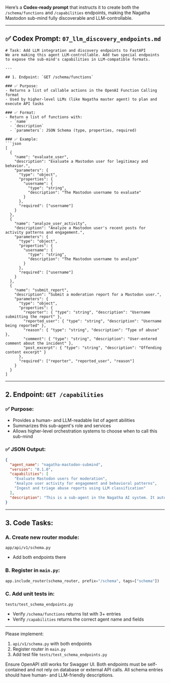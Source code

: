 Here’s a **Codex-ready prompt** that instructs it to create both the `/schema/functions` and `/capabilities` endpoints, making the Nagatha Mastodon sub-mind fully discoverable and LLM-controllable.

---

## ✅ **Codex Prompt: `07_llm_discovery_endpoints.md`**

````
# Task: Add LLM integration and discovery endpoints to FastAPI
We are making this agent LLM-controllable. Add two special endpoints to expose the sub-mind's capabilities in LLM-compatible formats.

---

## 1. Endpoint: `GET /schema/functions`

### ✅ Purpose:
- Returns a list of callable actions in the OpenAI Function Calling format
- Used by higher-level LLMs (like Nagatha master agent) to plan and execute API tasks

### ✅ Format:
- Return a list of functions with:
  - `name`
  - `description`
  - `parameters`: JSON Schema (type, properties, required)

### ✅ Example:
```json
[
  {
    "name": "evaluate_user",
    "description": "Evaluate a Mastodon user for legitimacy and behavior.",
    "parameters": {
      "type": "object",
      "properties": {
        "username": {
          "type": "string",
          "description": "The Mastodon username to evaluate"
        }
      },
      "required": ["username"]
    }
  },
  {
    "name": "analyze_user_activity",
    "description": "Analyze a Mastodon user's recent posts for activity patterns and engagement.",
    "parameters": {
      "type": "object",
      "properties": {
        "username": {
          "type": "string",
          "description": "The Mastodon username to analyze"
        }
      },
      "required": ["username"]
    }
  },
  {
    "name": "submit_report",
    "description": "Submit a moderation report for a Mastodon user.",
    "parameters": {
      "type": "object",
      "properties": {
        "reporter": { "type": "string", "description": "Username submitting the report" },
        "reported_user": { "type": "string", "description": "Username being reported" },
        "reason": { "type": "string", "description": "Type of abuse" },
        "comment": { "type": "string", "description": "User-entered comment about the incident" },
        "post_excerpt": { "type": "string", "description": "Offending content excerpt" }
      },
      "required": ["reporter", "reported_user", "reason"]
    }
  }
]
````

---

## 2. Endpoint: `GET /capabilities`

### ✅ Purpose:

* Provides a human- and LLM-readable list of agent abilities
* Summarizes this sub-agent's role and services
* Allows higher-level orchestration systems to choose when to call this sub-mind

### ✅ JSON Output:

```json
{
  "agent_name": "nagatha-mastodon-submind",
  "version": "0.1.0",
  "capabilities": [
    "Evaluate Mastodon users for moderation",
    "Analyze user activity for engagement and behavioral patterns",
    "Ingest and triage abuse reports using LLM classification"
  ],
  "description": "This is a sub-agent in the Nagatha AI system. It autonomously moderates the Stranger Social Mastodon server and can be invoked by higher-level agents via structured REST APIs or OpenAI-compatible function calling."
}
```

---

## 3. Code Tasks:

### A. Create new router module:

`app/api/v1/schema.py`

* Add both endpoints there

### B. Register in `main.py`:

```python
app.include_router(schema_router, prefix="/schema", tags=["schema"])
```

### C. Add unit tests in:

`tests/test_schema_endpoints.py`

* Verify `/schema/functions` returns list with 3+ entries
* Verify `/capabilities` returns the correct agent name and fields

---

Please implement:

1. `api/v1/schema.py` with both endpoints
2. Register router in `main.py`
3. Add test file `tests/test_schema_endpoints.py`

Ensure OpenAPI still works for Swagger UI. Both endpoints must be self-contained and not rely on database or external API calls. All schema entries should have human- and LLM-friendly descriptions.

```

